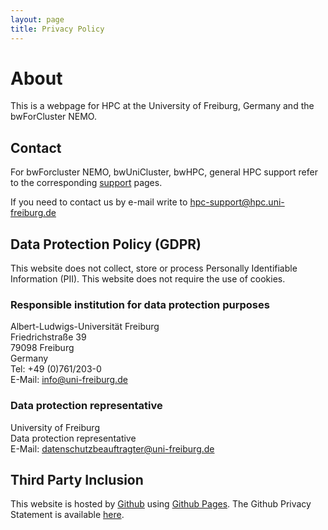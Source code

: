 ```yaml
---
layout: page
title: Privacy Policy
---
```


# About

This is a webpage for HPC at the University of Freiburg, Germany and the bwForCluster NEMO. 

## Contact

For bwForcluster NEMO, bwUniCluster, bwHPC, general HPC support refer to the corresponding [support](/support/) pages.

If you need to contact us by e-mail write to
[hpc-support@hpc.uni-freiburg.de](mailto:hpc-support@hpc.uni-freiburg.de)

## Data Protection Policy (GDPR)

This website does not collect, store or process Personally Identifiable Information (PII). This website does not require the use of cookies.

### Responsible institution for data protection purposes

Albert-Ludwigs-Universität Freiburg\
Friedrichstraße 39\
79098 Freiburg\
Germany\
Tel: +49 (0)761/203-0\
E-Mail: [info@uni-freiburg.de](mailto:info@uni-freiburg.de)

### Data protection representative

University of Freiburg\
Data protection representative\
E-Mail:  [datenschutzbeauftragter@uni-freiburg.de](mailto:datenschutzbeauftragter@uni-freiburg.de)

## Third Party Inclusion

This website is hosted by [Github](https://www.github.com/) using [Github Pages](https://help.github.com/articles/what-is-github-pages/).
The Github Privacy Statement is available [here](https://docs.github.com/site-policy/privacy-policies/github-privacy-statement).
